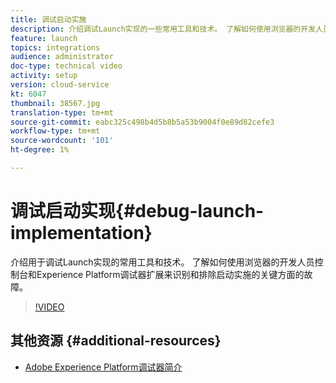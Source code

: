 ```yaml
---
title: 调试启动实施
description: 介绍调试Launch实现的一些常用工具和技术。 了解如何使用浏览器的开发人员控制台和Experience Platform调试器扩展来识别和排除启动实施的关键方面的故障。
feature: launch
topics: integrations
audience: administrator
doc-type: technical video
activity: setup
version: cloud-service
kt: 6047
thumbnail: 38567.jpg
translation-type: tm+mt
source-git-commit: eabc325c498b4d5b8b5a53b9004f0e89d82cefe3
workflow-type: tm+mt
source-wordcount: '101'
ht-degree: 1%

---
```



# 调试启动实现{#debug-launch-implementation}

介绍用于调试Launch实现的常用工具和技术。 了解如何使用浏览器的开发人员控制台和Experience Platform调试器扩展来识别和排除启动实施的关键方面的故障。

>[!VIDEO](https://video.tv.adobe.com/v/38567?quality=12&learn=on)

## 其他资源 {#additional-resources}

* [Adobe Experience Platform调试器简介](https://docs.adobe.com/content/help/en/platform-learn/tutorials/data-ingestion/web-sdk/introduction-to-the-experience-platform-debugger.html)
